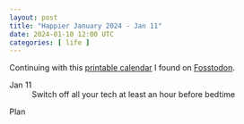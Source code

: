 ```yaml
---
layout: post
title: "Happier January 2024 - Jan 11"
date: 2024-01-10 12:00 UTC
categories: [ life ]
---
```


Continuing with this [printable calendar] I found on [Fosstodon].

  [printable calendar]: https://actionforhappiness.org/sites/default/files/calendar_download/pdf/Jan%202024.pdf
  [Fosstodon]: https://fosstodon.org

<dl>
  <dt>Jan 11</dt>
  <dd>Switch off all your tech at least an hour before bedtime</dd>
</dl>

<dl>
  <dt>Plan</dt>
  <dd></dd>
</dl>
